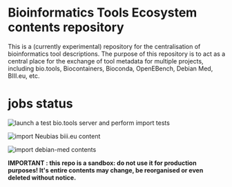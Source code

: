 # Bioinformatics Tools Ecosystem contents repository
This is a (currently experimental) repository for the centralisation of bioinformatics tool descriptions. The purpose of this repository is to act as a central place for the exchange of tool metadata for multiple projects, including bio.tools, Biocontainers, Bioconda, OpenEBench, Debian Med, BIII.eu, etc.

# jobs status

![launch a test bio.tools server and perform import tests](https://github.com/bio-tools/content/workflows/launch%20a%20test%20bio.tools%20server%20and%20perform%20import%20tests/badge.svg)

![import Neubias biii.eu content](https://github.com/bio-tools/content/workflows/import%20Neubias%20biii.eu%20content/badge.svg)

![import debian-med contents](https://github.com/bio-tools/content/workflows/import%20debian-med%20contents/badge.svg)

**IMPORTANT : this repo is a sandbox: do not use it for production purposes!  It's entire contents may change, be reorganised or even deleted without notice.**
